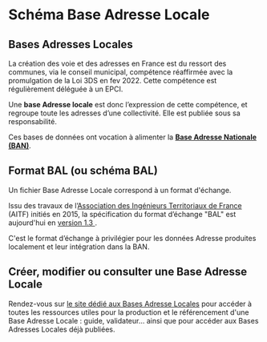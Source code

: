 <MenuSchema />

# Schéma Base Adresse Locale

## Bases Adresses Locales

La création des voie et des adresses en France est du ressort des communes, via le conseil municipal, compétence réaffirmée avec la promulgation de la Loi 3DS en fev 2022.  Cette compétence est régulièrement déléguée à un EPCI. 

Une **base Adresse locale** est donc l’expression de cette compétence, et regroupe toute les adresses d’une collectivité. Elle est publiée sous sa responsabilité. 

Ces bases de données ont vocation à alimenter la [**Base Adresse Nationale (BAN)**](https://adresse.data.gouv.fr/).



## Format BAL (ou schéma BAL)

Un fichier Base Adresse Locale correspond à un format d'échange. 

Issu des travaux de l’<a href='http://www.aitf.fr/'>Association des Ingénieurs Territoriaux de France</a> (AITF) initiés en 2015, la spécification du format d’échange
"BAL" est aujourd'hui en <a href='https://aitf-sig-topo.github.io/voies-adresses/files/AITF_SIG_Topo_Format_Base_Adresse_Locale_v1.3.pdf'> version 1.3 </a>.

  
C'est le format d’échange à privilégier pour les données Adresse produites localement et leur intégration dans la BAN.  




## Créer, modifier ou consulter une Base Adresse Locale

Rendez-vous sur [le site dédié aux Bases Adresse Locales](https://adresse.data.gouv.fr/bases-locales) pour accéder à toutes les ressources utiles pour la production et le référencement d'une Base Adresse Locale : guide, validateur... ainsi que pour accéder aux Bases Adresses Locales déjà publiées.
